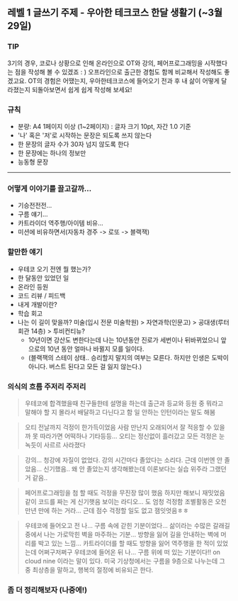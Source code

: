 ## 레벨 1 글쓰기 주제 - 우아한 테크코스 한달 생활기 (~3월 29일)
### TIP
3기의 경우, 코로나 상황으로 인해 온라인으로 OT와 강의,
페어프로그래밍을 시작했다는 점을  작성해 볼 수 있겠죠 : )
오프라인으로 출근한 경험도 함께 비교해서 작성해도 좋겠고요. 
OT의 경험은 어땠는지,
우아한테크코스에 들어오기 전과 후 내 삶이 어떻게 달라졌는지 되돌아보면서
쉽게 쉽게 작성해 보세요!

### 규칙
- 분량: A4 1페이지 이상 (1~2페이지) : 글자 크기 10pt, 자간 1.0 기준
- '나' 혹은 '저'로 시작하는 문장은 되도록 쓰지 않는다
- 한 문장의 글자 수가 30자 넘지 않도록 한다
- 한 문장에는 하나의 정보만
- 능동형 문장


---

### 어떻게 이야기를 끌고갈까...
- 기승전전전...
- 구름 얘기... 
- 카트라이더 역주행/아이템 비유...
- 미션에 비유하면서(자동차 경주 -> 로또 -> 블랙잭)

### 할만한 얘기
- 우테코 오기 전엔 뭘 했는가?
- 한 달동안 있었던 일
- 온라인 등원
- 코드 리뷰 / 피드백
- 내게 개발이란?
- 학습 회고
- 나는 이 길이 맞을까? 미술(입시 전문 미술학원) > 자연과학(인문고) > 공대생(루터회관 14층) > 투비컨티뉴?
   - 10년이면 강산도 변한다는데 나는 10년동안 진로가 세번이나 뒤바뀌었으니 앞으로의 10년 동안 얼마나 바뀔지 모를 일이다.
   - (블랙잭의 스테이 상태.. 승리할지 말지의 여부는 모른다. 하지만 인생은 도박이 아니다. 버스트 된다고 모든 걸 잃지 않는다.)

### 의식의 흐름 주저리 주저리

> 우테코에 합격했을때 친구들한테 설명을 하는데 출근과 등교와 등원 중 뭐라고 말해야 할 지 몰라서 배달하고 다닌다고 함
> 일 안하는 인턴이라는 말도 해봄

> 오티 전날까지 걱정이 한가득이었음 사람 만난지 오래되어서 잘 적응할 수 있을까 못 따라가면 어떡하나 기타등등...
> 오티는 정신없이 흘러갔고 모든 걱정은 눈 녹듯이 사르르 사라졌다


> 강의... 청강에 자질이 없었다. 강의 시간마다 졸았다는 소리다. 근데 이번엔 안 졸았음... 신기했음..
> 왜 안 졸았는지 생각해봤는데 이론보다는 실습 위주라 그랬던 거 같음.. 

> 페어프로그래밍을 첨 할 때도 걱정을 무진장 많이 했음 하지만 해보니 재밋었음 같이 코드를 짜는 게 신기햇음
> 보이는 라디오... 도 엄청 걱정함 조별활동은 오천만년 만에 하는 거라...
> 근데 점수 걱정할 일도 없고 잼잇엇음ㅎㅎ

> 우테코에 들어오고 전 나... 구름 속에 갇힌 기분이었다...
> 삶이라는 수많은 갈래길 중에서 나는 가로막힌 벽을 마주하는 기분...
> 방향을 잃어 길을 안내하는 벽에 머리를 박고 있는 느낌...
> 카트라이더를 할 때도 방향을 잃어 역주행을 한 적이 있었는데 어쩌구저쩌구
> 우테코에 들어온 뒤 나... 구름 위에 떠 있는 기분이다!!
> on cloud nine 이라는 말이 있다. 미국 기상청에서는 구름을 9층으로 나누는데 그 중 최상층을 말하고,
> 행복의 절정에 비유되곤 한다.

### 좀 더 정리해보자 (나중에!)
